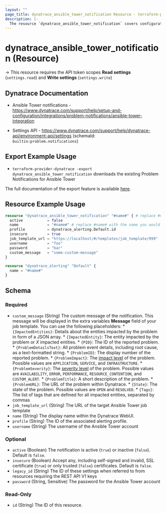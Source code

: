 ```yaml
---
layout: ""
page_title: dynatrace_ansible_tower_notification Resource - terraform-provider-dynatrace"
description: |-
  The resource `dynatrace_ansible_tower_notification` covers configuration problem notifications sent to Ansible Tower
---
```


# dynatrace_ansible_tower_notification (Resource)

-> This resource requires the API token scopes **Read settings** (`settings.read`) and **Write settings** (`settings.write`)

## Dynatrace Documentation

- Ansible Tower notifications - https://www.dynatrace.com/support/help/setup-and-configuration/integrations/problem-notifications/ansible-tower-integration

- Settings API - https://www.dynatrace.com/support/help/dynatrace-api/environment-api/settings (schemaId: `builtin:problem.notifications`)

## Export Example Usage

- `terraform-provider-dynatrace -export dynatrace_ansible_tower_notification` downloads the existing Problem Notifications for Ansible Tower

The full documentation of the export feature is available [here](https://registry.terraform.io/providers/dynatrace-oss/dynatrace/latest/docs/guides/export-v2).

## Resource Example Usage

```terraform
resource "dynatrace_ansible_tower_notification" "#name#" { # replace #name# with the name you would like your resource be known within your Terraform Module
  active           = false
  name             = "#name#" # replace #name# with the name you would like your entry to be displayed within the Dynatrace Web UI
  profile          = dynatrace_alerting.Default.id
  insecure         = true
  job_template_url = "https://localhost/#/templates/job_template/999"
  username         = "foo"
  password         = "bar"
  custom_message   = "some-custom-message"
}

resource "dynatrace_alerting" "Default" {
  name = "#name#"
}
```

<!-- schema generated by tfplugindocs -->
## Schema

### Required

- `custom_message` (String) The custom message of the notification. This message will be displayed in the extra variables **Message** field of your job template. You can use the following placeholders:  * `{ImpactedEntities}`: Details about the entities impacted by the problem in form of a JSON array.  * `{ImpactedEntity}`: The entity impacted by the problem or *X* impacted entities.  * `{PID}`: The ID of the reported problem.  * `{ProblemDetailsText}`: All problem event details, including root cause, as a text-formatted string.  * `{ProblemID}`: The display number of the reported problem.  * `{ProblemImpact}`: The [impact level](https://www.dynatrace.com/support/help/shortlink/impact-analysis) of the problem. Possible values are `APPLICATION`, `SERVICE`, and `INFRASTRUCTURE`.  * `{ProblemSeverity}`: The [severity level](https://www.dynatrace.com/support/help/shortlink/event-types) of the problem. Possible values are `AVAILABILITY`, `ERROR`, `PERFORMANCE`, `RESOURCE_CONTENTION`, and `CUSTOM_ALERT`.  * `{ProblemTitle}`: A short description of the problem.  * `{ProblemURL}`: The URL of the problem within Dynatrace.  * `{State}`: The state of the problem. Possible values are `OPEN` and `RESOLVED`.  * `{Tags}`: The list of tags that are defined for all impacted entities, separated by commas
- `job_template_url` (String) The URL of the target Ansible Tower job template
- `name` (String) The display name within the Dynatrace WebUI.
- `profile` (String) The ID of the associated alerting profile.
- `username` (String) The username of the Ansible Tower account

### Optional

- `active` (Boolean) The notification is active (`true`) or inactive (`false`). Default is `false`.
- `insecure` (Boolean) Accept any, including self-signed and invalid, SSL certificate (`true`) or only trusted (`false`) certificates. Default is `false`.
- `legacy_id` (String) The ID of these settings when referred to from resources requiring the REST API V1 keys
- `password` (String, Sensitive) The password for the Ansible Tower account

### Read-Only

- `id` (String) The ID of this resource.
 